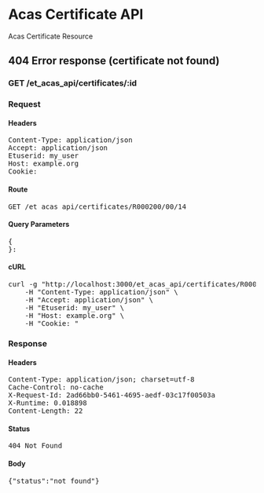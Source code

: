 # Acas Certificate API

Acas Certificate Resource

## 404 Error response (certificate not found)

### GET /et_acas_api/certificates/:id
### Request

#### Headers

<pre>Content-Type: application/json
Accept: application/json
Etuserid: my_user
Host: example.org
Cookie: </pre>

#### Route

<pre>GET /et_acas_api/certificates/R000200/00/14</pre>

#### Query Parameters

<pre>{
}: </pre>

#### cURL

<pre class="request">curl -g &quot;http://localhost:3000/et_acas_api/certificates/R000200/00/14&quot; -X GET \
	-H &quot;Content-Type: application/json&quot; \
	-H &quot;Accept: application/json&quot; \
	-H &quot;Etuserid: my_user&quot; \
	-H &quot;Host: example.org&quot; \
	-H &quot;Cookie: &quot;</pre>

### Response

#### Headers

<pre>Content-Type: application/json; charset=utf-8
Cache-Control: no-cache
X-Request-Id: 2ad66bb0-5461-4695-aedf-03c17f00503a
X-Runtime: 0.018898
Content-Length: 22</pre>

#### Status

<pre>404 Not Found</pre>

#### Body

<pre>{"status":"not_found"}</pre>
